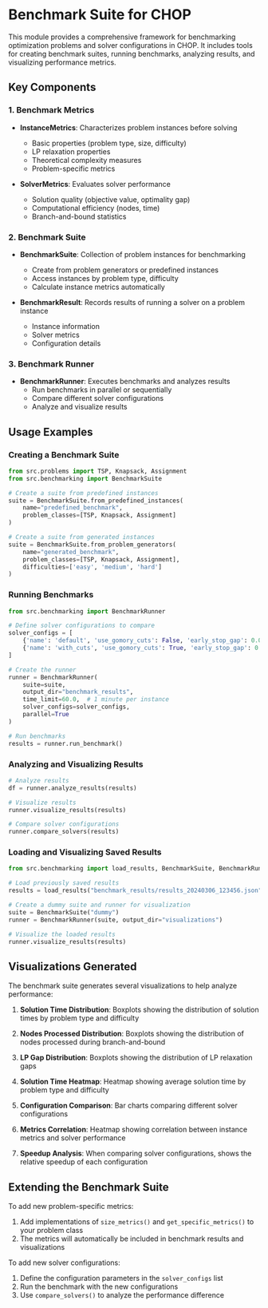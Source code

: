 # Benchmark Suite for CHOP

This module provides a comprehensive framework for benchmarking optimization problems and solver configurations in CHOP. It includes tools for creating benchmark suites, running benchmarks, analyzing results, and visualizing performance metrics.

## Key Components

### 1. Benchmark Metrics

- **InstanceMetrics**: Characterizes problem instances before solving
  - Basic properties (problem type, size, difficulty)
  - LP relaxation properties
  - Theoretical complexity measures
  - Problem-specific metrics

- **SolverMetrics**: Evaluates solver performance
  - Solution quality (objective value, optimality gap)
  - Computational efficiency (nodes, time)
  - Branch-and-bound statistics

### 2. Benchmark Suite

- **BenchmarkSuite**: Collection of problem instances for benchmarking
  - Create from problem generators or predefined instances
  - Access instances by problem type, difficulty
  - Calculate instance metrics automatically

- **BenchmarkResult**: Records results of running a solver on a problem instance
  - Instance information
  - Solver metrics
  - Configuration details

### 3. Benchmark Runner

- **BenchmarkRunner**: Executes benchmarks and analyzes results
  - Run benchmarks in parallel or sequentially
  - Compare different solver configurations
  - Analyze and visualize results

## Usage Examples

### Creating a Benchmark Suite

```python
from src.problems import TSP, Knapsack, Assignment
from src.benchmarking import BenchmarkSuite

# Create a suite from predefined instances
suite = BenchmarkSuite.from_predefined_instances(
    name="predefined_benchmark", 
    problem_classes=[TSP, Knapsack, Assignment]
)

# Create a suite from generated instances
suite = BenchmarkSuite.from_problem_generators(
    name="generated_benchmark",
    problem_classes=[TSP, Knapsack, Assignment],
    difficulties=['easy', 'medium', 'hard']
)
```

### Running Benchmarks

```python
from src.benchmarking import BenchmarkRunner

# Define solver configurations to compare
solver_configs = [
    {'name': 'default', 'use_gomory_cuts': False, 'early_stop_gap': 0.0},
    {'name': 'with_cuts', 'use_gomory_cuts': True, 'early_stop_gap': 0.0}
]

# Create the runner
runner = BenchmarkRunner(
    suite=suite,
    output_dir="benchmark_results",
    time_limit=60.0,  # 1 minute per instance
    solver_configs=solver_configs,
    parallel=True
)

# Run benchmarks
results = runner.run_benchmark()
```

### Analyzing and Visualizing Results

```python
# Analyze results
df = runner.analyze_results(results)

# Visualize results
runner.visualize_results(results)

# Compare solver configurations
runner.compare_solvers(results)
```

### Loading and Visualizing Saved Results

```python
from src.benchmarking import load_results, BenchmarkSuite, BenchmarkRunner

# Load previously saved results
results = load_results("benchmark_results/results_20240306_123456.json")

# Create a dummy suite and runner for visualization
suite = BenchmarkSuite("dummy")
runner = BenchmarkRunner(suite, output_dir="visualizations")

# Visualize the loaded results
runner.visualize_results(results)
```

## Visualizations Generated

The benchmark suite generates several visualizations to help analyze performance:

1. **Solution Time Distribution**: Boxplots showing the distribution of solution times by problem type and difficulty

2. **Nodes Processed Distribution**: Boxplots showing the distribution of nodes processed during branch-and-bound

3. **LP Gap Distribution**: Boxplots showing the distribution of LP relaxation gaps

4. **Solution Time Heatmap**: Heatmap showing average solution time by problem type and difficulty

5. **Configuration Comparison**: Bar charts comparing different solver configurations

6. **Metrics Correlation**: Heatmap showing correlation between instance metrics and solver performance

7. **Speedup Analysis**: When comparing solver configurations, shows the relative speedup of each configuration

## Extending the Benchmark Suite

To add new problem-specific metrics:

1. Add implementations of `size_metrics()` and `get_specific_metrics()` to your problem class
2. The metrics will automatically be included in benchmark results and visualizations

To add new solver configurations:

1. Define the configuration parameters in the `solver_configs` list
2. Run the benchmark with the new configurations
3. Use `compare_solvers()` to analyze the performance difference